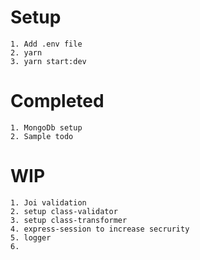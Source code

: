 # Setup
```
1. Add .env file
2. yarn
3. yarn start:dev
```

# Completed
```
1. MongoDb setup
2. Sample todo
```

# WIP
```
1. Joi validation
2. setup class-validator 
3. setup class-transformer
4. express-session to increase secrurity
5. logger
6. 
```